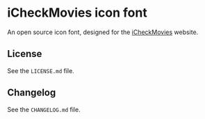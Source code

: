 # iCheckMovies icon font

An open source icon font, designed for the [iCheckMovies][1] website.

## License

See the ``LICENSE.md`` file.

## Changelog

See the ``CHANGELOG.md`` file.

[1]: http://www.icheckmovies.com